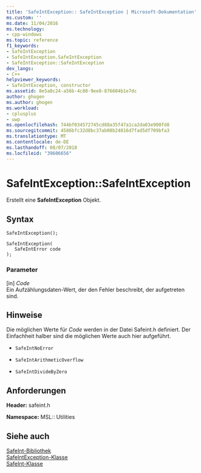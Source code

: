 ```yaml
---
title: 'SafeIntException:: SafeIntException | Microsoft-Dokumentation'
ms.custom: ''
ms.date: 11/04/2016
ms.technology:
- cpp-windows
ms.topic: reference
f1_keywords:
- SafeIntException
- SafeIntException.SafeIntException
- SafeIntException::SafeIntException
dev_langs:
- C++
helpviewer_keywords:
- SafeIntException, constructor
ms.assetid: 8e5a0c24-a56b-4c80-9ee8-876604b1e7dc
author: ghogen
ms.author: ghogen
ms.workload:
- cplusplus
- uwp
ms.openlocfilehash: 744bf034572745cd88a35f47a1ca2da03e900fd8
ms.sourcegitcommit: 4586bfc32d8bc37ab08b24816d7fad5df709bfa3
ms.translationtype: MT
ms.contentlocale: de-DE
ms.lasthandoff: 08/07/2018
ms.locfileid: "39606656"
---
```

# <a name="safeintexceptionsafeintexception"></a>SafeIntException::SafeIntException
Erstellt eine **SafeIntException** Objekt.  
  
## <a name="syntax"></a>Syntax  
  
```  
SafeIntException();  
  
SafeIntException(  
   SafeIntError code  
);  
```  
  
### <a name="parameters"></a>Parameter  
 [in] *Code*  
 Ein Aufzählungsdaten-Wert, der den Fehler beschreibt, der aufgetreten sind.  
  
## <a name="remarks"></a>Hinweise  
 Die möglichen Werte für *Code* werden in der Datei Safeint.h definiert. Der Einfachheit halber sind die möglichen Werte auch hier aufgeführt.  
  
-   `SafeIntNoError`  
  
-   `SafeIntArithmeticOverflow`  
  
-   `SafeIntDivideByZero`  
  
## <a name="requirements"></a>Anforderungen  
 **Header:** safeint.h  
  
 **Namespace:** MSL:: Utilities  
  
## <a name="see-also"></a>Siehe auch  
 [SafeInt-Bibliothek](../windows/safeint-library.md)   
 [SafeIntException-Klasse](../windows/safeintexception-class.md)   
 [SafeInt-Klasse](../windows/safeint-class.md)